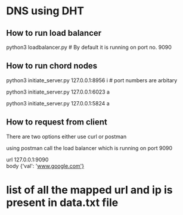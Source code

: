 # DNS using DHT 

## How to run load balancer

python3 loadbalancer.py    # By default it is running on port no. 9090

## How to run chord nodes

python3 initiate_server.py 127.0.0.1:8956 i  # port numbers are arbitary

python3 initiate_server.py 127.0.0.1:6023 a 

python3 initiate_server.py 127.0.0.1:5824 a

## How to request from client
There are two options either use curl  or postman

using postman call the load balancer which is running on port 9090

url  127.0.0.1:9090  
body {'val': 'www.google.com'} 


# list of all the mapped url and ip is present in data.txt file
